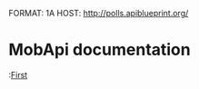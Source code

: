 FORMAT: 1A
HOST: http://polls.apiblueprint.org/

# MobApi documentation

:[First](/files/first.md)

